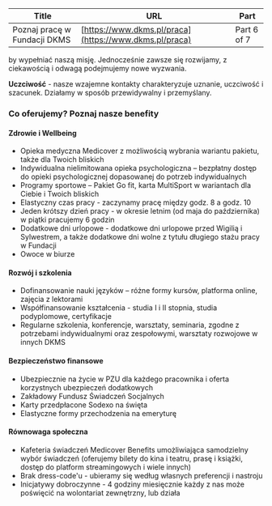 | **Title**       | **URL**           | **Part**              |
|-----------------|-------------------|-----------------------|
| Poznaj pracę w Fundacji DKMS         | [https://www.dkms.pl/praca](https://www.dkms.pl/praca)    | Part 6 of 7          |

by wypełniać naszą misję. Jednocześnie zawsze się rozwijamy, z ciekawością i odwagą podejmujemy nowe wyzwania.


**Uczciwość** \- nasze wzajemne kontakty charakteryzuje uznanie, uczciwość i szacunek. Działamy w sposób przewidywalny i przemyślany.


### Co oferujemy? Poznaj nasze benefity


#### Zdrowie i Wellbeing



* Opieka medyczna Medicover z możliwością wybrania wariantu pakietu, także dla Twoich bliskich
* Indywidualna nielimitowana opieka psychologiczna – bezpłatny dostęp do opieki psychologicznej dopasowanej do potrzeb indywidualnych
* Programy sportowe – Pakiet Go fit, karta MultiSport w wariantach dla Ciebie i Twoich bliskich
* Elastyczny czas pracy \- zaczynamy pracę między godz. 8 a godz. 10
* Jeden krótszy dzień pracy \- w okresie letnim (od maja do października) w piątki pracujemy 6 godzin
* Dodatkowe dni urlopowe \- dodatkowe dni urlopowe przed Wigilią i Sylwestrem, a także dodatkowe dni wolne z tytułu długiego stażu pracy w Fundacji
* Owoce w biurze


#### Rozwój i szkolenia



* Dofinansowanie nauki języków – różne formy kursów, platforma online, zajęcia z lektorami
* Współfinansowanie kształcenia \- studia I i II stopnia, studia podyplomowe, certyfikacje
* Regularne szkolenia, konferencje, warsztaty, seminaria, zgodne z potrzebami indywidualnymi oraz zespołowymi, warsztaty rozwojowe w innych DKMS


#### Bezpieczeństwo finansowe



* Ubezpiecznie na życie w PZU dla każdego pracownika i oferta korzystnych ubezpieczeń dodatkowych
* Zakładowy Fundusz Świadczeń Socjalnych
* Karty przedpłacone Sodexo na święta
* Elastyczne formy przechodzenia na emeryturę


#### Równowaga społeczna



* Kafeteria świadczeń Medicover Benefits umożliwiająca samodzielny wybór świadczeń (oferujemy bilety do kina i teatru, prasę i książki, dostęp do platform streamingowych i wiele innych)
* Brak dress\-code'u \- ubieramy się według własnych preferencji i nastroju
* Inicjatywy dobroczynne \- 4 godziny miesięcznie każdy z nas może poświęcić na wolontariat zewnętrzny, lub działa